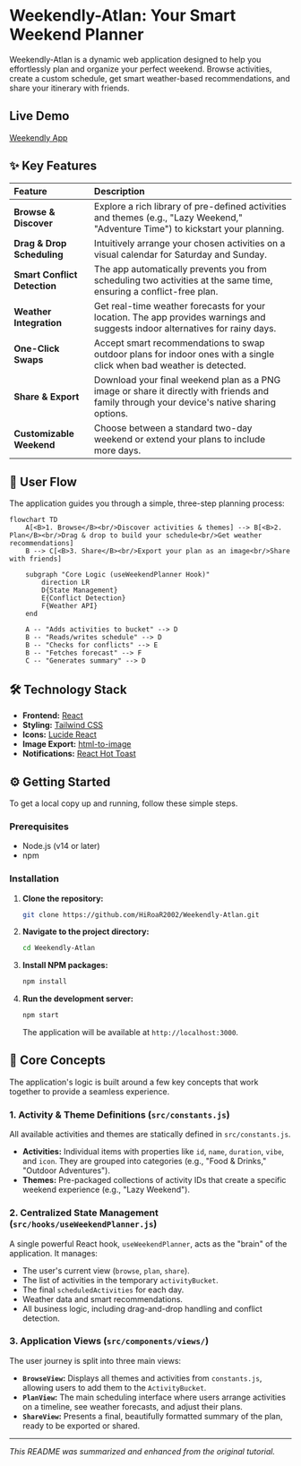# Weekendly-Atlan: Your Smart Weekend Planner

Weekendly-Atlan is a dynamic web application designed to help you effortlessly plan and organize your perfect weekend. Browse activities, create a custom schedule, get smart weather-based recommendations, and share your itinerary with friends.

## Live Demo  
[Weekendly App](https://weekendly-atlan.vercel.app/)

## ✨ Key Features

| Feature                      | Description                                                                                                                                |
| :--------------------------- | :----------------------------------------------------------------------------------------------------------------------------------------- |
| **Browse & Discover**        | Explore a rich library of pre-defined activities and themes (e.g., "Lazy Weekend," "Adventure Time") to kickstart your planning.           |
| **Drag & Drop Scheduling**   | Intuitively arrange your chosen activities on a visual calendar for Saturday and Sunday.                                                   |
| **Smart Conflict Detection** | The app automatically prevents you from scheduling two activities at the same time, ensuring a conflict-free plan.                         |
| **Weather Integration**      | Get real-time weather forecasts for your location. The app provides warnings and suggests indoor alternatives for rainy days.              |
| **One-Click Swaps**          | Accept smart recommendations to swap outdoor plans for indoor ones with a single click when bad weather is detected.                       |
| **Share & Export**           | Download your final weekend plan as a PNG image or share it directly with friends and family through your device's native sharing options. |
| **Customizable Weekend**     | Choose between a standard two-day weekend or extend your plans to include more days.                                                       |

## 🚀 User Flow

The application guides you through a simple, three-step planning process:

```mermaid
flowchart TD
    A[<B>1. Browse</B><br/>Discover activities & themes] --> B[<B>2. Plan</B><br/>Drag & drop to build your schedule<br/>Get weather recommendations]
    B --> C[<B>3. Share</B><br/>Export your plan as an image<br/>Share with friends]

    subgraph "Core Logic (useWeekendPlanner Hook)"
        direction LR
        D{State Management}
        E{Conflict Detection}
        F{Weather API}
    end

    A -- "Adds activities to bucket" --> D
    B -- "Reads/writes schedule" --> D
    B -- "Checks for conflicts" --> E
    B -- "Fetches forecast" --> F
    C -- "Generates summary" --> D
```

## 🛠️ Technology Stack

- **Frontend:** [React](https://reactjs.org/)
- **Styling:** [Tailwind CSS](https://tailwindcss.com/)
- **Icons:** [Lucide React](https://lucide.dev/)
- **Image Export:** [html-to-image](https://github.com/bubkoo/html-to-image)
- **Notifications:** [React Hot Toast](https://react-hot-toast.com/)

## ⚙️ Getting Started

To get a local copy up and running, follow these simple steps.

### Prerequisites

- Node.js (v14 or later)
- npm

### Installation

1.  **Clone the repository:**
    ```sh
    git clone https://github.com/HiRoaR2002/Weekendly-Atlan.git
    ```
2.  **Navigate to the project directory:**
    ```sh
    cd Weekendly-Atlan
    ```
3.  **Install NPM packages:**
    ```sh
    npm install
    ```
4.  **Run the development server:**
    ```sh
    npm start
    ```
    The application will be available at `http://localhost:3000`.

## 🧠 Core Concepts

The application's logic is built around a few key concepts that work together to provide a seamless experience.

### 1. Activity & Theme Definitions (`src/constants.js`)

All available activities and themes are statically defined in `src/constants.js`.

- **Activities:** Individual items with properties like `id`, `name`, `duration`, `vibe`, and `icon`. They are grouped into categories (e.g., "Food & Drinks," "Outdoor Adventures").
- **Themes:** Pre-packaged collections of activity IDs that create a specific weekend experience (e.g., "Lazy Weekend").

### 2. Centralized State Management (`src/hooks/useWeekendPlanner.js`)

A single powerful React hook, `useWeekendPlanner`, acts as the "brain" of the application. It manages:

- The user's current view (`browse`, `plan`, `share`).
- The list of activities in the temporary `activityBucket`.
- The final `scheduledActivities` for each day.
- Weather data and smart recommendations.
- All business logic, including drag-and-drop handling and conflict detection.

### 3. Application Views (`src/components/views/`)

The user journey is split into three main views:

- **`BrowseView`:** Displays all themes and activities from `constants.js`, allowing users to add them to the `ActivityBucket`.
- **`PlanView`:** The main scheduling interface where users arrange activities on a timeline, see weather forecasts, and adjust their plans.
- **`ShareView`:** Presents a final, beautifully formatted summary of the plan, ready to be exported or shared.

---

_This README was summarized and enhanced from the original tutorial._
